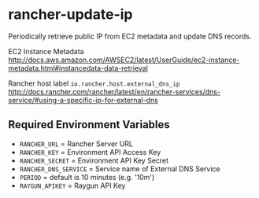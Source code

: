 # rancher-update-ip
Periodically retrieve public IP from EC2 metadata and update DNS records.

EC2 Instance Metadata
http://docs.aws.amazon.com/AWSEC2/latest/UserGuide/ec2-instance-metadata.html#instancedata-data-retrieval

Rancher host label `io.rancher.host.external_dns_ip`
http://docs.rancher.com/rancher/latest/en/rancher-services/dns-service/#using-a-specific-ip-for-external-dns

## Required Environment Variables
- `RANCHER_URL` = Rancher Server URL
- `RANCHER_KEY` = Environment API Access Key
- `RANCHER_SECRET` = Environment API Key Secret
- `RANCHER_DNS_SERVICE` = Service name of External DNS Service
- `PERIOD` = default is 10 minutes (e.g. '10m')
- `RAYGUN_APIKEY` = Raygun API Key
